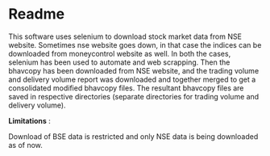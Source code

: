 # Readme

This software uses selenium to download stock market data from NSE website. Sometimes nse website goes down, in that case the indices can be downloaded from moneycontrol website as well. In both the cases, selenium has been used to automate and web scrapping. Then the bhavcopy has been downloaded from NSE website, and the trading volume and delivery volume report was downloaded and together merged to get a consolidated modified bhavcopy files. The resultant bhavcopy files are saved in respective directories (separate directories for trading volume and delivery volume).

**Limitations** :

Download of BSE data is restricted and only NSE data is being downloaded as of now.

